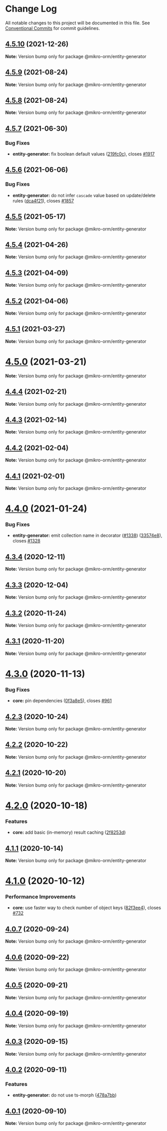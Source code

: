 # Change Log

All notable changes to this project will be documented in this file.
See [Conventional Commits](https://conventionalcommits.org) for commit guidelines.

## [4.5.10](https://github.com/mikro-orm/mikro-orm/compare/v4.5.9...v4.5.10) (2021-12-26)

**Note:** Version bump only for package @mikro-orm/entity-generator





## [4.5.9](https://github.com/mikro-orm/mikro-orm/compare/v4.5.8...v4.5.9) (2021-08-24)

**Note:** Version bump only for package @mikro-orm/entity-generator





## [4.5.8](https://github.com/mikro-orm/mikro-orm/compare/v4.5.7...v4.5.8) (2021-08-24)

**Note:** Version bump only for package @mikro-orm/entity-generator





## [4.5.7](https://github.com/mikro-orm/mikro-orm/compare/v4.5.6...v4.5.7) (2021-06-30)


### Bug Fixes

* **entity-generator:** fix boolean default values ([219fc0c](https://github.com/mikro-orm/mikro-orm/commit/219fc0c9376b32928bcc5a6d73053d2d2384eb44)), closes [#1917](https://github.com/mikro-orm/mikro-orm/issues/1917)





## [4.5.6](https://github.com/mikro-orm/mikro-orm/compare/v4.5.5...v4.5.6) (2021-06-06)


### Bug Fixes

* **entity-generator:** do not infer `cascade` value based on update/delete rules ([dca4f21](https://github.com/mikro-orm/mikro-orm/commit/dca4f21ca210ec34f60017860ddd1bb95b4dc333)), closes [#1857](https://github.com/mikro-orm/mikro-orm/issues/1857)





## [4.5.5](https://github.com/mikro-orm/mikro-orm/compare/v4.5.4...v4.5.5) (2021-05-17)

**Note:** Version bump only for package @mikro-orm/entity-generator





## [4.5.4](https://github.com/mikro-orm/mikro-orm/compare/v4.5.3...v4.5.4) (2021-04-26)

**Note:** Version bump only for package @mikro-orm/entity-generator





## [4.5.3](https://github.com/mikro-orm/mikro-orm/compare/v4.5.2...v4.5.3) (2021-04-09)

**Note:** Version bump only for package @mikro-orm/entity-generator





## [4.5.2](https://github.com/mikro-orm/mikro-orm/compare/v4.5.1...v4.5.2) (2021-04-06)

**Note:** Version bump only for package @mikro-orm/entity-generator





## [4.5.1](https://github.com/mikro-orm/mikro-orm/compare/v4.5.0...v4.5.1) (2021-03-27)

**Note:** Version bump only for package @mikro-orm/entity-generator





# [4.5.0](https://github.com/mikro-orm/mikro-orm/compare/v4.4.4...v4.5.0) (2021-03-21)

**Note:** Version bump only for package @mikro-orm/entity-generator





## [4.4.4](https://github.com/mikro-orm/mikro-orm/compare/v4.4.3...v4.4.4) (2021-02-21)

**Note:** Version bump only for package @mikro-orm/entity-generator





## [4.4.3](https://github.com/mikro-orm/mikro-orm/compare/v4.4.2...v4.4.3) (2021-02-14)

**Note:** Version bump only for package @mikro-orm/entity-generator





## [4.4.2](https://github.com/mikro-orm/mikro-orm/compare/v4.4.1...v4.4.2) (2021-02-04)

**Note:** Version bump only for package @mikro-orm/entity-generator





## [4.4.1](https://github.com/mikro-orm/mikro-orm/compare/v4.4.0...v4.4.1) (2021-02-01)

**Note:** Version bump only for package @mikro-orm/entity-generator





# [4.4.0](https://github.com/mikro-orm/mikro-orm/compare/v4.3.4...v4.4.0) (2021-01-24)


### Bug Fixes

* **entity-generator:** emit collection name in decorator ([#1338](https://github.com/mikro-orm/mikro-orm/issues/1338)) ([33574e8](https://github.com/mikro-orm/mikro-orm/commit/33574e8b46235637128f516ce83d290c57e2a7ba)), closes [#1328](https://github.com/mikro-orm/mikro-orm/issues/1328)





## [4.3.4](https://github.com/mikro-orm/mikro-orm/compare/v4.3.3...v4.3.4) (2020-12-11)

**Note:** Version bump only for package @mikro-orm/entity-generator





## [4.3.3](https://github.com/mikro-orm/mikro-orm/compare/v4.3.2...v4.3.3) (2020-12-04)

**Note:** Version bump only for package @mikro-orm/entity-generator





## [4.3.2](https://github.com/mikro-orm/mikro-orm/compare/v4.3.1...v4.3.2) (2020-11-24)

**Note:** Version bump only for package @mikro-orm/entity-generator





## [4.3.1](https://github.com/mikro-orm/mikro-orm/compare/v4.3.0...v4.3.1) (2020-11-20)

**Note:** Version bump only for package @mikro-orm/entity-generator





# [4.3.0](https://github.com/mikro-orm/mikro-orm/compare/v4.2.3...v4.3.0) (2020-11-13)


### Bug Fixes

* **core:** pin dependencies ([0f3a8e5](https://github.com/mikro-orm/mikro-orm/commit/0f3a8e51e4bcd5386c517b95a437721fbdda7e66)), closes [#961](https://github.com/mikro-orm/mikro-orm/issues/961)





## [4.2.3](https://github.com/mikro-orm/mikro-orm/compare/v4.2.2...v4.2.3) (2020-10-24)

**Note:** Version bump only for package @mikro-orm/entity-generator





## [4.2.2](https://github.com/mikro-orm/mikro-orm/compare/v4.2.1...v4.2.2) (2020-10-22)

**Note:** Version bump only for package @mikro-orm/entity-generator





## [4.2.1](https://github.com/mikro-orm/mikro-orm/compare/v4.2.0...v4.2.1) (2020-10-20)

**Note:** Version bump only for package @mikro-orm/entity-generator





# [4.2.0](https://github.com/mikro-orm/mikro-orm/compare/v4.1.1...v4.2.0) (2020-10-18)


### Features

* **core:** add basic (in-memory) result caching ([2f8253d](https://github.com/mikro-orm/mikro-orm/commit/2f8253d9db9ae0c469e2dcf976aa20546f3b9b8c))





## [4.1.1](https://github.com/mikro-orm/mikro-orm/compare/v4.1.0...v4.1.1) (2020-10-14)

**Note:** Version bump only for package @mikro-orm/entity-generator





# [4.1.0](https://github.com/mikro-orm/mikro-orm/compare/v4.0.7...v4.1.0) (2020-10-12)


### Performance Improvements

* **core:** use faster way to check number of object keys ([82f3ee4](https://github.com/mikro-orm/mikro-orm/commit/82f3ee4d4169def8ce8fe31764171193e8b8b5dc)), closes [#732](https://github.com/mikro-orm/mikro-orm/issues/732)





## [4.0.7](https://github.com/mikro-orm/mikro-orm/compare/v4.0.6...v4.0.7) (2020-09-24)

**Note:** Version bump only for package @mikro-orm/entity-generator





## [4.0.6](https://github.com/mikro-orm/mikro-orm/compare/v4.0.5...v4.0.6) (2020-09-22)

**Note:** Version bump only for package @mikro-orm/entity-generator





## [4.0.5](https://github.com/mikro-orm/mikro-orm/compare/v4.0.4...v4.0.5) (2020-09-21)

**Note:** Version bump only for package @mikro-orm/entity-generator





## [4.0.4](https://github.com/mikro-orm/mikro-orm/compare/v4.0.3...v4.0.4) (2020-09-19)

**Note:** Version bump only for package @mikro-orm/entity-generator





## [4.0.3](https://github.com/mikro-orm/mikro-orm/compare/v4.0.2...v4.0.3) (2020-09-15)

**Note:** Version bump only for package @mikro-orm/entity-generator





## [4.0.2](https://github.com/mikro-orm/mikro-orm/compare/v4.0.1...v4.0.2) (2020-09-11)


### Features

* **entity-generator:** do not use ts-morph ([478a7bb](https://github.com/mikro-orm/mikro-orm/commit/478a7bb7f9ea80062caaef666b8308086842a44b))





## [4.0.1](https://github.com/mikro-orm/mikro-orm/compare/v4.0.0...v4.0.1) (2020-09-10)

**Note:** Version bump only for package @mikro-orm/entity-generator
